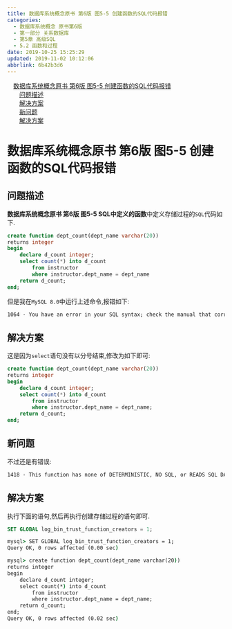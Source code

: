 ```yaml
---
title: 数据库系统概念原书 第6版 图5-5 创建函数的SQL代码报错
categories: 
  - 数据库系统概念 原书第6版
  - 第一部分 关系数据库
  - 第5章 高级SQL
  - 5.2 函数和过程
date: 2019-10-25 15:25:29
updated: 2019-11-02 10:12:06
abbrlink: 6b42b3d6
---
```

<div id='my_toc'><a href="/ReadingNotes/6b42b3d6/#数据库系统概念原书-第6版-图5-5-创建函数的SQL代码报错" class="header_1">数据库系统概念原书 第6版 图5-5 创建函数的SQL代码报错</a><br><a href="/ReadingNotes/6b42b3d6/#问题描述" class="header_2">问题描述</a><br><a href="/ReadingNotes/6b42b3d6/#解决方案" class="header_2">解决方案</a><br><a href="/ReadingNotes/6b42b3d6/#新问题" class="header_2">新问题</a><br><a href="/ReadingNotes/6b42b3d6/#解决方案" class="header_2">解决方案</a><br></div>
<style>
    .header_1{
        margin-left: 1em;
    }
    .header_2{
        margin-left: 2em;
    }
    .header_3{
        margin-left: 3em;
    }
    .header_4{
        margin-left: 4em;
    }
    .header_5{
        margin-left: 5em;
    }
    .header_6{
        margin-left: 6em;
    }
</style>
<!--more-->
<script>if (navigator.platform.search('arm')==-1){document.getElementById('my_toc').style.display = 'none';}
var e,p = document.getElementsByTagName('p');while (p.length>0) {e = p[0];e.parentElement.removeChild(e);}
</script>

<!--end-->
# 数据库系统概念原书 第6版 图5-5 创建函数的SQL代码报错 #
## 问题描述 ##
**数据库系统概念原书 第6版 图5-5 SQL中定义的函数**中定义存储过程的`SQL`代码如下.
```sql
create function dept_count(dept_name varchar(20))
returns integer
begin
    declare d_count integer;
    select count(*) into d_count
        from instructor
        where instructor.dept_name = dept_name
    return d_count;
end;
```
但是我在`MySQL 8.0`中运行上述命令,报错如下:
```cmd
1064 - You have an error in your SQL syntax; check the manual that corresponds to your MySQL server version for the right syntax to use near 'return d_count; end' at line 8
```
## 解决方案 ##
这是因为`select`语句没有以分号结束,修改为如下即可:
```sql
create function dept_count(dept_name varchar(20))
returns integer
begin
    declare d_count integer;
    select count(*) into d_count
        from instructor
        where instructor.dept_name = dept_name;
    return d_count;
end;
```
## 新问题 ##
不过还是有错误:
```cmd
1418 - This function has none of DETERMINISTIC, NO SQL, or READS SQL DATA in its declaration and binary logging is enabled (you *might* want to use the less safe log_bin_trust_function_creators variable)
```
## 解决方案 ##
执行下面的语句,然后再执行创建存储过程的语句即可.
```sql
SET GLOBAL log_bin_trust_function_creators = 1;
```

```cmd
mysql> SET GLOBAL log_bin_trust_function_creators = 1;
Query OK, 0 rows affected (0.00 sec)

mysql> create function dept_count(dept_name varchar(20))
returns integer
begin
    declare d_count integer;
    select count(*) into d_count
        from instructor
        where instructor.dept_name = dept_name;
    return d_count;
end;
Query OK, 0 rows affected (0.02 sec)
```

